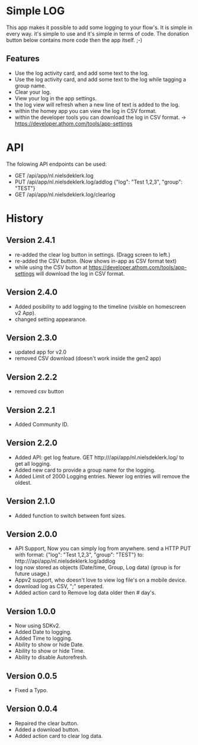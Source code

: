 # Simple LOG

This app makes it possible to add some logging to your flow's.
It is simple in every way. it's simple to use and it's simple in terms of code.
The donation button below contains more code then the app itself. ;-)

## Features

- Use the log activity card, and add some text to the log.
- Use the log activity card, and add some text to the log while tagging a group name.
- Clear your log.
- View your log in the app settings.
- the log view will refresh when a new line of text is added to the log.
- within the homey app you can view the log in CSV format.
- within the developer tools you can download the log in CSV format. -> https://developer.athom.com/tools/app-settings

# API

The folowing API endpoints can be used:

- GET /api/app/nl.nielsdeklerk.log
- PUT /api/app/nl.nielsdeklerk.log/addlog {"log": "Test 1,2,3", "group": "TEST"}
- GET /api/app/nl.nielsdeklerk.log/clearlog

# History

## Version 2.4.1

- re-added the clear log button in settings. (Dragg screen to left.)
- re-added the CSV button. (Now shows in-app as CSV format text)
- while using the CSV button at https://developer.athom.com/tools/app-settings will download the log in CSV format.

## Version 2.4.0

- Added posibility to add logging to the timeline (visible on homescreen v2 App).
- changed setting appearance.

## Version 2.3.0

- updated app for v2.0
- removed CSV download (doesn't work inside the gen2 app)

## Version 2.2.2

- removed csv button

## Version 2.2.1

- Added Community ID.

## Version 2.2.0

- Added API: get log feature. GET http://<HOST>/api/app/nl.nielsdeklerk.log/ to get all logging.
- Added new card to provide a group name for the logging.
- Added Limit of 2000 Logging entries. Newer log entries will remove the oldest.

## Version 2.1.0

- Added function to switch between font sizes.

## Version 2.0.0

- API Support, Now you can simply log from anywhere.
  send a HTTP PUT
  with format: {"log": "Test 1,2,3", "group": "TEST"}
  to: http://<HOST>/api/app/nl.nielsdeklerk.log/addlog
- log now stored as objects (Date/time, Group, Log data) (group is for future usage.)
- Appv2 support, who doesn't love to view log file's on a mobile device.
- download log as CSV, ";" seperated.
- Added action card to Remove log data older then # day's.

## Version 1.0.0

- Now using SDKv2.
- Added Date to logging.
- Added Time to logging.
- Ability to show or hide Date.
- Ability to show or hide Time.
- Ability to disable Autorefresh.

## Version 0.0.5

- Fixed a Typo.

## Version 0.0.4

- Repaired the clear button.
- Added a download button.
- Added action card to clear log data.
